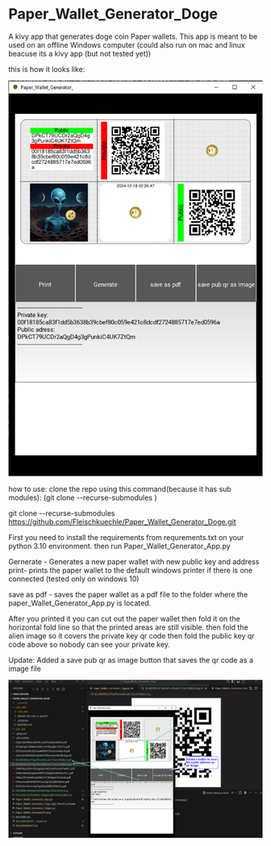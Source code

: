 # Paper_Wallet_Generator_Doge
A kivy app that generates doge coin Paper wallets.
This app is meant to be used on an offline Windows computer 
(could also run on mac and linux beacuse its a kivy app (but not tested yet))


this is how it looks like:

![alt text](Paper_Wallet_Generator01.png)

how to use:
clone the repo using this command(because it has sub modules):
(git clone --recurse-submodules <main-repo-url>)

git clone --recurse-submodules https://github.com/Fleischkuechle/Paper_Wallet_Generator_Doge.git

First you need to install the requirements from requrements.txt on your python 3.10 environment.
then run Paper_Wallet_Generator_App.py

Gernerate - Generates a new paper wallet with new public key and address
print- prints the paper wallet to the default windows printer if there is one connected 
        (tested only on windows 10)

save as pdf - saves the paper wallet as a pdf file to the folder where the paper_Wallet_Generator_App.py
                is located.

After you printed it you can cut out the paper wallet 
then fold it on the horizontal fold line so that the printed areas are still visible.
then fold the alien image so it covers the private key qr code
then fold the public key qr code above so nobody can see your private key.


Update:
Added a save pub qr as image button that saves the qr code as a image file

![alt text](Paper_Wallet_Generator02.png)